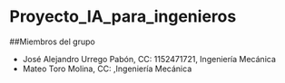 # Proyecto_IA_para_ingenieros

##Miembros del grupo

- José Alejandro Urrego Pabón, CC: 1152471721, Ingeniería Mecánica<br>
- Mateo Toro Molina, CC: ,Ingeniería Mecánica


